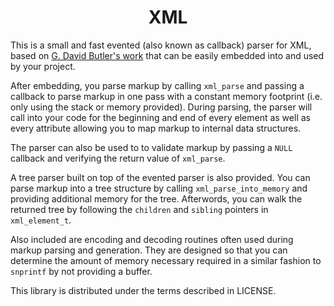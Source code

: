 <h1 align="center">
  XML
</h1>

This is a small and fast evented (also known as callback) parser for XML, based on [G. David Butler's work](https://github.com/gdavidbutler/xmlTrivialCallbackParser) that can be easily embedded into and used by your project.

After embedding, you parse markup by calling `xml_parse` and passing a callback to parse markup in one pass with a constant memory footprint (i.e. only using the stack or memory provided). During parsing, the parser will call into your code for the beginning and end of every element as well as every attribute allowing you to map markup to internal data structures.

The parser can also be used to to validate markup by passing a `NULL` callback and verifying the return value of `xml_parse`.

A tree parser built on top of the evented parser is also provided. You can parse markup into a tree structure by calling `xml_parse_into_memory` and providing additional memory for the tree. Afterwords, you can walk the returned tree by following the `children` and `sibling` pointers in `xml_element_t`.

Also included are encoding and decoding routines often used during markup parsing and generation. They are designed so that you can determine the amount of memory necessary required in a similar fashion to `snprintf` by not providing a buffer.

This library is distributed under the terms described in LICENSE.
